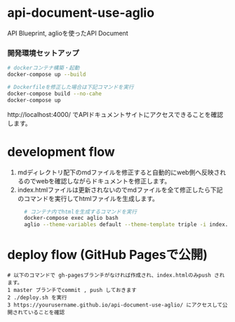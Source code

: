 # api-document-use-aglio
API Blueprint, aglioを使ったAPI Document

### 開発環境セットアップ

```bash
# dockerコンテナ構築・起動
docker-compose up --build

# Dockerfileを修正した場合は下記コマンドを実行
docker-compose build --no-cahe
docker-compose up
```

http://localhost:4000/
でAPIドキュメントサイトにアクセスできることを確認します。

# development flow

1. mdディレクトリ配下のmdファイルを修正すると自動的にweb側へ反映されるのでwebを確認しながらドキュメントを修正します。
2. index.htmlファイルは更新されないのでmdファイルを全て修正したら下記のコマンドを実行してhtmlファイルを生成します。
   ```bash
     # コンテナ内でhtmlを生成するコマンドを実行
     docker-compose exec aglio bash
     aglio --theme-variables default --theme-template triple -i index.md -o ../docs/index.html
    ```

# deploy flow (GitHub Pagesで公開)
```
# 以下のコマンドで gh-pagesブランチがなければ作成され、index.htmlのみpush されます。
1 master ブランチでcommit , push しておきます
2 ./deploy.sh を実行
3 https://yourusername.github.io/api-document-use-aglio/ にアクセスして公開されていることを確認
```

